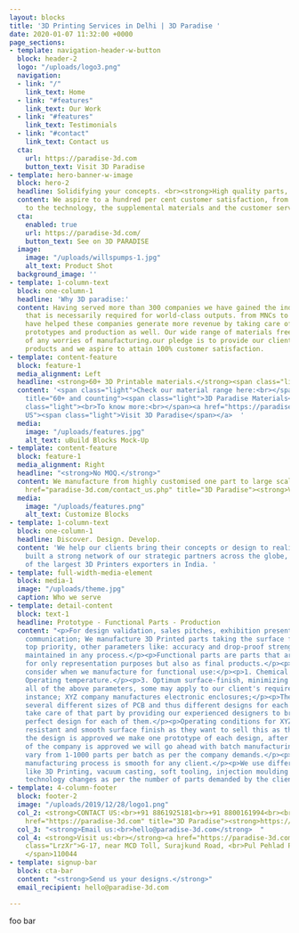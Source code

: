 ```yaml
---
layout: blocks
title: '3D Printing Services in Delhi | 3D Paradise '
date: 2020-01-07 11:32:00 +0000
page_sections:
- template: navigation-header-w-button
  block: header-2
  logo: "/uploads/logo3.png"
  navigation:
  - link: "/"
    link_text: Home
  - link: "#features"
    link_text: Our Work
  - link: "#features"
    link_text: Testimonials
  - link: "#contact"
    link_text: Contact us
  cta:
    url: https://paradise-3d.com
    button_text: Visit 3D Paradise
- template: hero-banner-w-image
  block: hero-2
  headline: Solidifying your concepts. <br><strong>High quality parts, DELIVERED.</strong>
  content: We aspire to a hundred per cent customer satisfaction, from machines themselves
    to the technology, the supplemental materials and the customer service.
  cta:
    enabled: true
    url: https://paradise-3d.com/
    button_text: See on 3D PARADISE
  image:
    image: "/uploads/willspumps-1.jpg"
    alt_text: Product Shot
  background_image: ''
- template: 1-column-text
  block: one-column-1
  headline: 'Why 3D paradise:'
  content: Having served more than 300 companies we have gained the industrial experience
    that is necessarily required for world-class outputs. from MNCs to startups we
    have helped these companies generate more revenue by taking care of the design,
    prototypes and production as well. Our wide range of materials free our designers
    of any worries of manufacturing.our pledge is to provide our clients with world-class
    products and we aspire to attain 100% customer satisfaction.
- template: content-feature
  block: feature-1
  media_alignment: Left
  headline: <strong>60+ 3D Printable materials.</strong><span class="light"><br></span>
  content: '<span class="light">Check our material range here:<br></span><a href="https://paradise-3d.com/materials.php"
    title="60+ and counting"><span class="light">3D Paradise Materials</span></a><span
    class="light"><br>To know more:<br></span><a href="https://paradise-3d.com" title="Contact
    US"><span class="light">Visit 3D Paradise</span></a>  '
  media:
    image: "/uploads/features.jpg"
    alt_text: uBuild Blocks Mock-Up
- template: content-feature
  block: feature-1
  media_alignment: Right
  headline: "<strong>No MOQ.</strong>"
  content: We manufacture from highly customised one part to large scale production.<br><a
    href="paradise-3d.com/contact_us.php" title="3D Paradise"><strong>Visit 3D Paradise</strong></a>
  media:
    image: "/uploads/features.png"
    alt_text: Customize Blocks
- template: 1-column-text
  block: one-column-1
  headline: Discover. Design. Develop.
  content: 'We help our clients bring their concepts or design to reality.<br>Having
    built a strong network of our strategic partners across the globe, We are one
    of the largest 3D Printers exporters in India. '
- template: full-width-media-element
  block: media-1
  image: "/uploads/theme.jpg"
  caption: Who we serve
- template: detail-content
  block: text-1
  headline: Prototype - Functional Parts - Production
  content: "<p>For design validation, sales pitches, exhibition presentation, investor/client
    communication; We manufacture 3D Printed parts taking the surface finish as our
    top priority, other parameters like: accuracy and drop-proof strength are always
    maintained in any process.</p><p>Functional parts are parts that are used not
    for only representation purposes but also as final products.</p><p> Things we
    consider when we manufacture for functional use:</p><p>1. Chemical resistant.</p><p>2.
    Operating temperature.</p><p>3. Optimum surface-finish, minimizing friction.</p><p></p><p>From
    all of the above parameters, some may apply to our client's requirement.</p><p>for
    instance; XYZ company manufactures electronic enclosures;</p><p>The company has
    several different sizes of PCB and thus different designs for each of them.</p><p>We
    take care of that part by providing our experienced designers to brainstorm the
    perfect design for each of them.</p><p>Operating conditions for XYZ is 90°C heat
    resistant and smooth surface finish as they want to sell this as their product.</p><p>After
    the design is approved we make one prototype of each design, after the prototype
    of the company is approved we will go ahead with batch manufacturing that can
    vary from 1-1000 parts per batch as per the company demands.</p><p>Our on-demand
    manufacturing process is smooth for any client.</p><p>We use different technologies
    like 3D Printing, vacuum casting, soft tooling, injection moulding etc</p><p>Our
    technology changes as per the number of parts demanded by the client.</p>"
- template: 4-column-footer
  block: footer-2
  image: "/uploads/2019/12/28/logo1.png"
  col_2: <strong>CONTACT US:<br>+91 8861925181<br>+91 8800161994<br><br></strong><a
    href="https://paradise-3d.com" title="3D Paradise"><strong>https://paradise-3d.com</strong></a>
  col_3: "<strong>Email us:<br>hello@paradise-3d.com</strong>  "
  col_4: <strong>Visit us:<br></strong><a href="https://paradise-3d.com" title="https://paradise-3d.com"><strong>https://paradise-3d.com</strong></a>  <br><span
    class="LrzXr">G-17, near MCD Toll, Surajkund Road, <br>Pul Pehlad Pur, New Delhi,
    </span>110044
- template: signup-bar
  block: cta-bar
  content: "<strong>Send us your designs.</strong>"
  email_recipient: hello@paradise-3d.com

---
```

foo bar